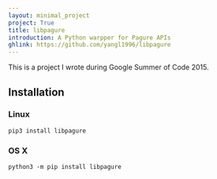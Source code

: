 ```yaml
---
layout: minimal_project
project: True
title: libpagure
introduction: A Python warpper for Pagure APIs
ghlink: https://github.com/yangl1996/libpagure
---
```


This is a project I wrote during Google Summer of Code 2015.

## Installation

### Linux

```
pip3 install libpagure
```

### OS X

```
python3 -m pip install libpagure
```
